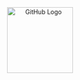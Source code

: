 <div align="center">
<img src="https://github.com/ilyushkaaa/ilyushkaaa/blob/master/octo.gif" alt="GitHub Logo" width="150" height="150" />
</div>